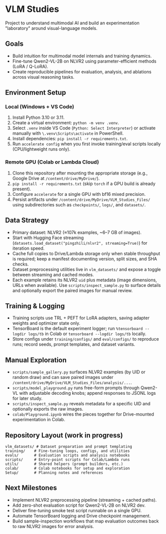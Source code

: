 # VLM Studies

Project to understand multimodal AI and build an experimentation "laboratory" around visual-language models.

## Goals
- Build intuition for multimodal model internals and training dynamics.
- Fine-tune Qwen2-VL-2B on NLVR2 using parameter-efficient methods (LoRA / Q-LoRA).
- Create reproducible pipelines for evaluation, analysis, and ablations across visual reasoning tasks.

## Environment Setup
### Local (Windows + VS Code)
1. Install Python 3.10 or 3.11.
2. Create a virtual environment: `python -m venv .venv`.
3. Select `.venv` inside VS Code (`Python: Select Interpreter`) or activate manually with `\.venv\Scripts\activate` in PowerShell.
4. Install dependencies: `pip install -r requirements.txt`.
5. Run `accelerate config` when you first invoke training/eval scripts locally (CPU/lightweight runs only).

### Remote GPU (Colab or Lambda Cloud)
1. Clone this repository after mounting the appropriate storage (e.g., Google Drive at `/content/drive/MyDrive/`).
2. `pip install -r requirements.txt` (skip `torch` if a GPU build is already present).
3. Configure `accelerate` for a single GPU with bf16 mixed precision.
4. Persist artifacts under `/content/drive/MyDrive/VLM_Studies_Files/` using subdirectories such as `checkpoints/`, `logs/`, and `datasets/`.

## Data Strategy
- Primary dataset: NLVR2 (≈107k examples, ~6–7 GB of images).
- Start with Hugging Face streaming (`datasets.load_dataset("pingzhili/nlvr2", streaming=True)`) for iteration speed.
- Cache full copies to Drive/Lambda storage only when stable throughput is required; keep a manifest documenting version, split sizes, and SHA checks.
- Dataset preprocessing utilities live in `vlm_datasets/` and expose a toggle between streaming and cached modes.
- Each example retains its NLVR2 `uid` plus metadata (image dimensions, URLs when available). Use `scripts/inspect_sample.py` to surface details and optionally export the paired images for manual review.

## Training & Logging
- Training scripts use TRL + PEFT for LoRA adapters, saving adapter weights and optimizer state only.
- TensorBoard is the default experiment logger; run `%tensorboard --logdir logs/tb` in Colab or `tensorboard --logdir logs/tb` locally.
- Store configs under `training/configs/` and `eval/configs/` to reproduce runs; record seeds, prompt templates, and dataset variants.

## Manual Exploration
- `scripts/sample_gallery.py` surfaces NLVR2 examples (by UID or random draw) and can save paired images under `/content/drive/MyDrive/VLM_Studies_Files/analysis/...`.
- `scripts/model_playground.py` runs free-form prompts through Qwen2-VL with adjustable decoding knobs; append responses to JSONL logs for later study.
- `scripts/inspect_sample.py` reveals metadata for a specific UID and optionally exports the raw images.
- `colab/Playground.ipynb` wires the pieces together for Drive-mounted experimentation in Colab.

## Repository Layout (work in progress)
```
vlm_datasets/ # Dataset preparation and prompt templating
training/    # Fine-tuning loops, configs, and utilities
evals/       # Evaluation scripts and analysis notebooks
scripts/     # Entry-point scripts for Colab/Lambda runs
utils/       # Shared helpers (prompt builders, etc.)
colab/       # Colab notebooks for setup and exploration
Setup/       # Planning notes and references
```

## Next Milestones
- Implement NLVR2 preprocessing pipeline (streaming + cached paths).
- Add zero-shot evaluation script for Qwen2-VL-2B on NLVR2 dev.
- Deliver fine-tuning smoke test script runnable on a single GPU.
- Automate TensorBoard logging and Drive checkpoint management.
- Build sample-inspection workflows that map evaluation outcomes back to raw NLVR2 images for error analysis.
